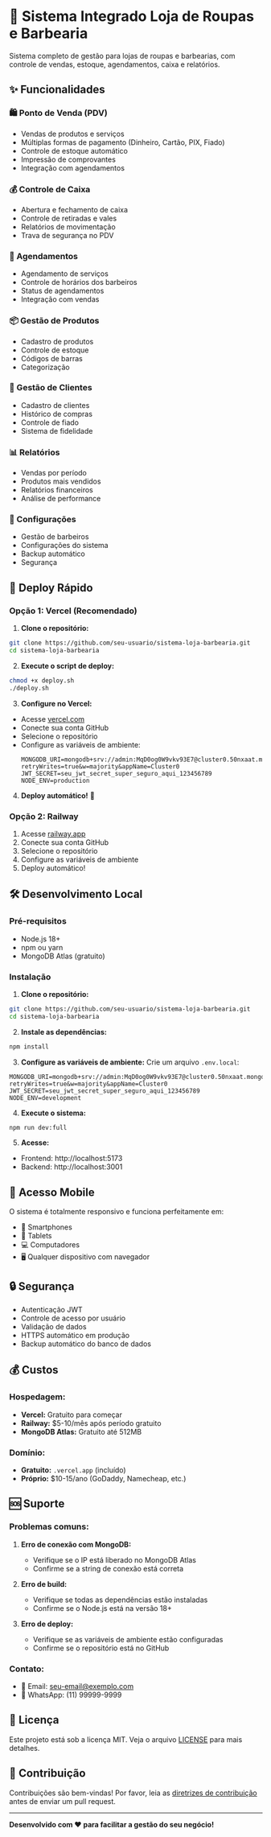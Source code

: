 # 🏪 Sistema Integrado Loja de Roupas e Barbearia

Sistema completo de gestão para lojas de roupas e barbearias, com controle de vendas, estoque, agendamentos, caixa e relatórios.

## ✨ Funcionalidades

### 🛍️ Ponto de Venda (PDV)
- Vendas de produtos e serviços
- Múltiplas formas de pagamento (Dinheiro, Cartão, PIX, Fiado)
- Controle de estoque automático
- Impressão de comprovantes
- Integração com agendamentos

### 💰 Controle de Caixa
- Abertura e fechamento de caixa
- Controle de retiradas e vales
- Relatórios de movimentação
- Trava de segurança no PDV

### 📅 Agendamentos
- Agendamento de serviços
- Controle de horários dos barbeiros
- Status de agendamentos
- Integração com vendas

### 📦 Gestão de Produtos
- Cadastro de produtos
- Controle de estoque
- Códigos de barras
- Categorização

### 👥 Gestão de Clientes
- Cadastro de clientes
- Histórico de compras
- Controle de fiado
- Sistema de fidelidade

### 📊 Relatórios
- Vendas por período
- Produtos mais vendidos
- Relatórios financeiros
- Análise de performance

### 🔧 Configurações
- Gestão de barbeiros
- Configurações do sistema
- Backup automático
- Segurança

## 🚀 Deploy Rápido

### Opção 1: Vercel (Recomendado)

1. **Clone o repositório:**
```bash
git clone https://github.com/seu-usuario/sistema-loja-barbearia.git
cd sistema-loja-barbearia
```

2. **Execute o script de deploy:**
```bash
chmod +x deploy.sh
./deploy.sh
```

3. **Configure no Vercel:**
- Acesse [vercel.com](https://vercel.com)
- Conecte sua conta GitHub
- Selecione o repositório
- Configure as variáveis de ambiente:
  ```
  MONGODB_URI=mongodb+srv://admin:MqD0og0W9vkv93E7@cluster0.50nxaat.mongodb.net/lojabarbearia?retryWrites=true&w=majority&appName=Cluster0
  JWT_SECRET=seu_jwt_secret_super_seguro_aqui_123456789
  NODE_ENV=production
  ```

4. **Deploy automático!** 🎉

### Opção 2: Railway

1. Acesse [railway.app](https://railway.app)
2. Conecte sua conta GitHub
3. Selecione o repositório
4. Configure as variáveis de ambiente
5. Deploy automático!

## 🛠️ Desenvolvimento Local

### Pré-requisitos
- Node.js 18+
- npm ou yarn
- MongoDB Atlas (gratuito)

### Instalação

1. **Clone o repositório:**
```bash
git clone https://github.com/seu-usuario/sistema-loja-barbearia.git
cd sistema-loja-barbearia
```

2. **Instale as dependências:**
```bash
npm install
```

3. **Configure as variáveis de ambiente:**
Crie um arquivo `.env.local`:
```env
MONGODB_URI=mongodb+srv://admin:MqD0og0W9vkv93E7@cluster0.50nxaat.mongodb.net/lojabarbearia?retryWrites=true&w=majority&appName=Cluster0
JWT_SECRET=seu_jwt_secret_super_seguro_aqui_123456789
NODE_ENV=development
```

4. **Execute o sistema:**
```bash
npm run dev:full
```

5. **Acesse:**
- Frontend: http://localhost:5173
- Backend: http://localhost:3001

## 📱 Acesso Mobile

O sistema é totalmente responsivo e funciona perfeitamente em:
- 📱 Smartphones
- 📱 Tablets
- 💻 Computadores
- 🖥️ Qualquer dispositivo com navegador

## 🔒 Segurança

- Autenticação JWT
- Controle de acesso por usuário
- Validação de dados
- HTTPS automático em produção
- Backup automático do banco de dados

## 💰 Custos

### Hospedagem:
- **Vercel:** Gratuito para começar
- **Railway:** $5-10/mês após período gratuito
- **MongoDB Atlas:** Gratuito até 512MB

### Domínio:
- **Gratuito:** `.vercel.app` (incluído)
- **Próprio:** $10-15/ano (GoDaddy, Namecheap, etc.)

## 🆘 Suporte

### Problemas comuns:

1. **Erro de conexão com MongoDB:**
   - Verifique se o IP está liberado no MongoDB Atlas
   - Confirme se a string de conexão está correta

2. **Erro de build:**
   - Verifique se todas as dependências estão instaladas
   - Confirme se o Node.js está na versão 18+

3. **Erro de deploy:**
   - Verifique se as variáveis de ambiente estão configuradas
   - Confirme se o repositório está no GitHub

### Contato:
- 📧 Email: seu-email@exemplo.com
- 📱 WhatsApp: (11) 99999-9999

## 📄 Licença

Este projeto está sob a licença MIT. Veja o arquivo [LICENSE](LICENSE) para mais detalhes.

## 🤝 Contribuição

Contribuições são bem-vindas! Por favor, leia as [diretrizes de contribuição](CONTRIBUTING.md) antes de enviar um pull request.

---

**Desenvolvido com ❤️ para facilitar a gestão do seu negócio!** 